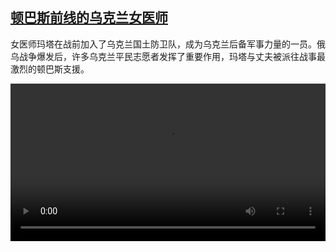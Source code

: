 <!--1677921424000-->
[顿巴斯前线的乌克兰女医师](https://www.dw.com/zh/%E9%A1%BF%E5%B7%B4%E6%96%AF%E5%89%8D%E7%BA%BF%E7%9A%84%E4%B9%8C%E5%85%8B%E5%85%B0%E5%A5%B3%E5%8C%BB%E5%B8%88/a-64844492)
------

<p>女医师玛塔在战前加入了乌克兰国土防卫队，成为乌克兰后备军事力量的一员。俄乌战争爆发后，许多乌克兰平民志愿者发挥了重要作用，玛塔与丈夫被派往战事最激烈的顿巴斯支援。</small></p><video src="https://tvdownloaddw-a.akamaihd.net/dwtv_video/flv/vdt_zh/2023/bchi230228_001_marta_01r_AVC_1280x720.mp4" controls style="width:100%"></video>

